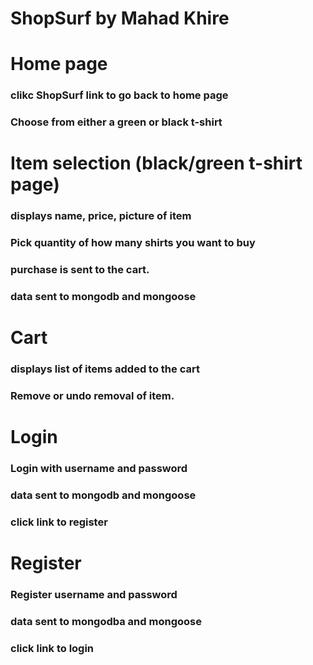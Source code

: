 # ShopSurf by Mahad Khire

# Home page
### clikc ShopSurf link to go back to home page
### Choose from either a green or black t-shirt

# Item selection (black/green t-shirt page)
### displays name, price, picture of item
### Pick quantity of how many shirts you want to buy
### purchase is sent to the cart.
### data sent to mongodb and mongoose

# Cart
### displays list of items added to the cart
### Remove or undo removal of item.

# Login 
### Login with username and password
### data sent to mongodb and mongoose
### click link to register

# Register 
### Register username and password
### data sent to mongodba and mongoose
### click link to login
